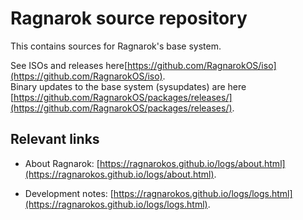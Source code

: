 Ragnarok source repository
==========================

This contains sources for Ragnarok's base system.

See ISOs and releases here[https://github.com/RagnarokOS/iso](https://github.com/RagnarokOS/iso).  
Binary updates to the base system (sysupdates) are here [https://github.com/RagnarokOS/packages/releases/](https://github.com/RagnarokOS/packages/releases/).

Relevant links
--------------

* About Ragnarok: [https://ragnarokos.github.io/logs/about.html](https://ragnarokos.github.io/logs/about.html).  

* Development notes: [https://ragnarokos.github.io/logs/logs.html](https://ragnarokos.github.io/logs/logs.html).
